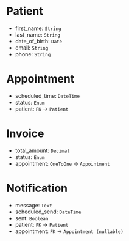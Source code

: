 # Patient
- first_name:       `String`
- last_name:        `String`
- date_of_birth:    `Date`
- email:            `String`
- phone:            `String`

# Appointment
- scheduled_time:   `DateTime`
- status:           `Enum`
- patient:          `FK` -> `Patient`

# Invoice
- total_amount: `Decimal`
- status:       `Enum`
- appointment:  `OneToOne` -> `Appointment`

# Notification
- message:          `Text`
- scheduled_send:   `DateTime`
- sent:             `Boolean`
- patient:          `FK` -> `Patient`
- appointment:      `FK` -> `Appointment (nullable)`
